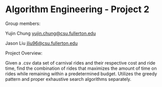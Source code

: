 # Algorithm Engineering - Project 2

Group members:

Yujin Chung yujin.chung@csu.fullerton.edu

Jason Liu jliu96@csu.fullerton.edu

Project Overview:

Given a .csv data set of carnival rides and their respective cost and ride time, 
find the combination of rides that maximizes the amount of time on rides
while remaining within a predetermined budget.
Utilizes the greedy pattern and proper exhaustive search algorithms separately.